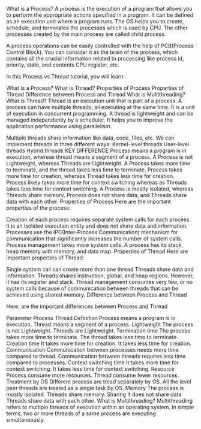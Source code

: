 What is a Process?
A process is the execution of a program that allows you to perform the appropriate actions specified in a program. It can be defined as an execution unit where a program runs. The OS helps you to create, schedule, and terminates the processes which is used by CPU. The other processes created by the main process are called child process.

A process operations can be easily controlled with the help of PCB(Process Control Block). You can consider it as the brain of the process, which contains all the crucial information related to processing like process id, priority, state, and contents CPU register, etc.

In this Process vs Thread tutorial, you will learn:

What is a Process?
What is Thread?
Properties of Process
Properties of Thread
Difference between Process and Thread
What is Multithreading?
What is Thread?
Thread is an execution unit that is part of a process. A process can have multiple threads, all executing at the same time. It is a unit of execution in concurrent programming. A thread is lightweight and can be managed independently by a scheduler. It helps you to improve the application performance using parallelism.

Multiple threads share information like data, code, files, etc. We can implement threads in three different ways:
Kernel-level threads
User-level threads
Hybrid threads
KEY DIFFERENCE
Process means a program is in execution, whereas thread means a segment of a process.
A Process is not Lightweight, whereas Threads are Lightweight.
A Process takes more time to terminate, and the thread takes less time to terminate.
Process takes more time for creation, whereas Thread takes less time for creation.
Process likely takes more time for context switching whereas as Threads takes less time for context switching.
A Process is mostly isolated, whereas Threads share memory.
Process does not share data, and Threads share data with each other.
Properties of Process
Here are the important properties of the process:

Creation of each process requires separate system calls for each process.
It is an isolated execution entity and does not share data and information.
Processes use the IPC(Inter-Process Communication) mechanism for communication that significantly increases the number of system calls.
Process management takes more system calls.
A process has its stack, heap memory with memory, and data map.
Properties of Thread
Here are important properties of Thread:

Single system call can create more than one thread
Threads share data and information.
Threads shares instruction, global, and heap regions. However, it has its register and stack.
Thread management consumes very few, or no system calls because of communication between threads that can be achieved using shared memory.
Difference between Process and Thread

Here, are the important differences between Process and Thread

Parameter	Process	Thread
Definition	Process means a program is in execution.	Thread means a segment of a process.
Lightweight	The process is not Lightweight.	Threads are Lightweight.
Termination time	The process takes more time to terminate.	The thread takes less time to terminate.
Creation time	It takes more time for creation.	It takes less time for creation.
Communication	Communication between processes needs more time compared to thread.	Communication between threads requires less time compared to processes.
Context switching time	It takes more time for context switching.	It takes less time for context switching.
Resource	Process consume more resources.	Thread consume fewer resources.
Treatment by OS	Different process are tread separately by OS.	All the level peer threads are treated as a single task by OS.
Memory	The process is mostly isolated.	Threads share memory.
Sharing	It does not share data	Threads share data with each other.
What is Multithreading?
Multithreading refers to multiple threads of execution within an operating system. In simple terms, two or more threads of a same process are executing simultaneously.
